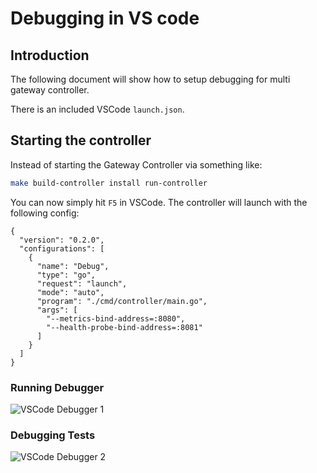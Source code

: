 # Debugging in VS code

## Introduction
The following document will show how to setup debugging for multi gateway controller.

There is an included VSCode `launch.json`.

## Starting the controller

Instead of starting the Gateway Controller via something like:

```bash
make build-controller install run-controller
```

You can now simply hit `F5` in VSCode. The controller will launch with the following config:

```
{
  "version": "0.2.0",
  "configurations": [
    {
      "name": "Debug",
      "type": "go",
      "request": "launch",
      "mode": "auto",
      "program": "./cmd/controller/main.go",
      "args": [
        "--metrics-bind-address=:8080",
        "--health-probe-bind-address=:8081"
      ]
    }
  ]
}
```

### Running Debugger
![VSCode Debugger 1](images/vscode-1.png)


### Debugging Tests
![VSCode Debugger 2](images/vscode-2.png)

